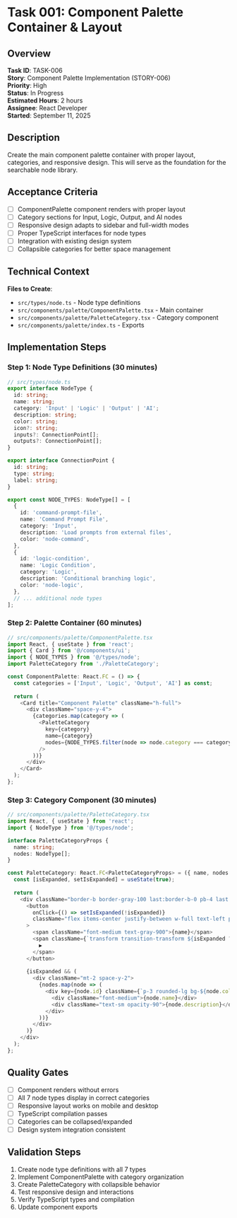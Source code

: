 # Task 001: Component Palette Container & Layout

## Overview

**Task ID**: TASK-006  
**Story**: Component Palette Implementation (STORY-006)  
**Priority**: High  
**Status**: In Progress  
**Estimated Hours**: 2 hours  
**Assignee**: React Developer  
**Started**: September 11, 2025

## Description

Create the main component palette container with proper layout, categories, and responsive design. This will serve as the foundation for the searchable node library.

## Acceptance Criteria

- [ ] ComponentPalette component renders with proper layout
- [ ] Category sections for Input, Logic, Output, and AI nodes
- [ ] Responsive design adapts to sidebar and full-width modes
- [ ] Proper TypeScript interfaces for node types
- [ ] Integration with existing design system
- [ ] Collapsible categories for better space management

## Technical Context

**Files to Create**:
- `src/types/node.ts` - Node type definitions
- `src/components/palette/ComponentPalette.tsx` - Main container
- `src/components/palette/PaletteCategory.tsx` - Category component
- `src/components/palette/index.ts` - Exports

## Implementation Steps

### Step 1: Node Type Definitions (30 minutes)

```typescript
// src/types/node.ts
export interface NodeType {
  id: string;
  name: string;
  category: 'Input' | 'Logic' | 'Output' | 'AI';
  description: string;
  color: string;
  icon?: string;
  inputs?: ConnectionPoint[];
  outputs?: ConnectionPoint[];
}

export interface ConnectionPoint {
  id: string;
  type: string;
  label: string;
}

export const NODE_TYPES: NodeType[] = [
  {
    id: 'command-prompt-file',
    name: 'Command Prompt File',
    category: 'Input',
    description: 'Load prompts from external files',
    color: 'node-command',
  },
  {
    id: 'logic-condition', 
    name: 'Logic Condition',
    category: 'Logic',
    description: 'Conditional branching logic',
    color: 'node-logic',
  },
  // ... additional node types
];
```

### Step 2: Palette Container (60 minutes)

```typescript
// src/components/palette/ComponentPalette.tsx
import React, { useState } from 'react';
import { Card } from '@/components/ui';
import { NODE_TYPES } from '@/types/node';
import PaletteCategory from './PaletteCategory';

const ComponentPalette: React.FC = () => {
  const categories = ['Input', 'Logic', 'Output', 'AI'] as const;
  
  return (
    <Card title="Component Palette" className="h-full">
      <div className="space-y-4">
        {categories.map(category => (
          <PaletteCategory 
            key={category}
            name={category}
            nodes={NODE_TYPES.filter(node => node.category === category)}
          />
        ))}
      </div>
    </Card>
  );
};
```

### Step 3: Category Component (30 minutes)

```typescript
// src/components/palette/PaletteCategory.tsx  
import React, { useState } from 'react';
import { NodeType } from '@/types/node';

interface PaletteCategoryProps {
  name: string;
  nodes: NodeType[];
}

const PaletteCategory: React.FC<PaletteCategoryProps> = ({ name, nodes }) => {
  const [isExpanded, setIsExpanded] = useState(true);
  
  return (
    <div className="border-b border-gray-100 last:border-b-0 pb-4 last:pb-0">
      <button 
        onClick={() => setIsExpanded(!isExpanded)}
        className="flex items-center justify-between w-full text-left py-2 hover:bg-gray-50 rounded"
      >
        <span className="font-medium text-gray-900">{name}</span>
        <span className={`transform transition-transform ${isExpanded ? 'rotate-90' : ''}`}>
          ▶
        </span>
      </button>
      
      {isExpanded && (
        <div className="mt-2 space-y-2">
          {nodes.map(node => (
            <div key={node.id} className={`p-3 rounded-lg bg-${node.color} text-white cursor-pointer hover:opacity-90 transition-opacity`}>
              <div className="font-medium">{node.name}</div>
              <div className="text-sm opacity-90">{node.description}</div>
            </div>
          ))}
        </div>
      )}
    </div>
  );
};
```

## Quality Gates

- [ ] Component renders without errors
- [ ] All 7 node types display in correct categories  
- [ ] Responsive layout works on mobile and desktop
- [ ] TypeScript compilation passes
- [ ] Categories can be collapsed/expanded
- [ ] Design system integration consistent

## Validation Steps

1. Create node type definitions with all 7 types
2. Implement ComponentPalette with category organization
3. Create PaletteCategory with collapsible behavior
4. Test responsive design and interactions
5. Verify TypeScript types and compilation
6. Update component exports